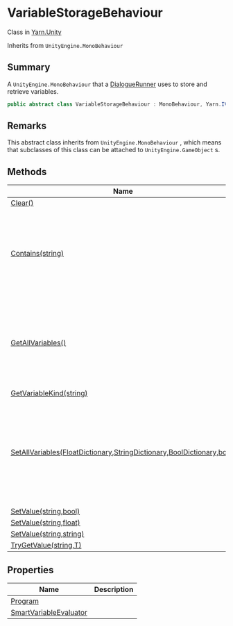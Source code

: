 # VariableStorageBehaviour

Class in [Yarn.Unity](yarn.unity.md)

Inherits from `UnityEngine.MonoBehaviour`

## Summary

A `UnityEngine.MonoBehaviour` that a [DialogueRunner](yarn.unity.dialoguerunner.md) uses to store and retrieve variables.

```csharp
public abstract class VariableStorageBehaviour : MonoBehaviour, Yarn.IVariableStorage
```

## Remarks

This abstract class inherits from `UnityEngine.MonoBehaviour` , which means that subclasses of this class can be attached to `UnityEngine.GameObject` s.

## Methods

| Name                                                                                                                            | Description                                                                                                                  |
| ------------------------------------------------------------------------------------------------------------------------------- | ---------------------------------------------------------------------------------------------------------------------------- |
| [Clear()](yarn.unity.variablestoragebehaviour.clear.md)                                                                         |                                                                                                                              |
| [Contains(string)](yarn.unity.variablestoragebehaviour.contains.md)                                                             | Returns a boolean value representing if a particular variable is inside the variable storage.                                |
| [GetAllVariables()](yarn.unity.variablestoragebehaviour.getallvariables.md)                                                     | Provides a unified interface for exporting all variables. Intended to be a point for custom saving, editors, etc.            |
| [GetVariableKind(string)](yarn.unity.variablestoragebehaviour.getvariablekind.md)                                               |                                                                                                                              |
| [SetAllVariables(FloatDictionary,StringDictionary,BoolDictionary,bool)](yarn.unity.variablestoragebehaviour.setallvariables.md) | Provides a unified interface for loading many variables all at once. Will override anything already in the variable storage. |
| [SetValue(string,bool)](yarn.unity.variablestoragebehaviour.setvalue-3.md)                                                      |                                                                                                                              |
| [SetValue(string,float)](yarn.unity.variablestoragebehaviour.setvalue-2.md)                                                     |                                                                                                                              |
| [SetValue(string,string)](yarn.unity.variablestoragebehaviour.setvalue-1.md)                                                    |                                                                                                                              |
| [TryGetValue(string,T)](yarn.unity.variablestoragebehaviour.trygetvalue.md)                                                     |                                                                                                                              |

## Properties

| Name                                                                                    | Description |
| --------------------------------------------------------------------------------------- | ----------- |
| [Program](yarn.unity.variablestoragebehaviour.program.md)                               |             |
| [SmartVariableEvaluator](yarn.unity.variablestoragebehaviour.smartvariableevaluator.md) |             |

